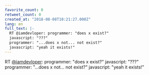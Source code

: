 ```yaml
---
favorite_count: 0
retweet_count: 0
created_at: "2018-08-08T10:21:27.000Z"
lang: en
full_text: |-
  RT @iamdevloper: programmer: "does x exist?"
  javascript: "???"
  programmer: "...does x not... not exist?"
  javascript: "yeah it exists!"
---
```


RT [@iamdevloper](https://twitter.com/iamdevloper): programmer: "does x exist?"
javascript: "???" programmer: "...does x not... not exist?" javascript: "yeah it
exists!"
